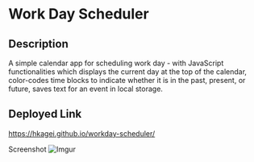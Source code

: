 # Work Day Scheduler

Description
-
A simple calendar app for scheduling work day - with JavaScript functionalities which displays the current day at the top of the calendar, color-codes time blocks to indicate whether it is in the past, present, or future, saves text for an event in local storage.

Deployed Link
-
https://hkagei.github.io/workday-scheduler/

Screenshot
![Imgur](https://i.imgur.com/u8irGCg.png)
